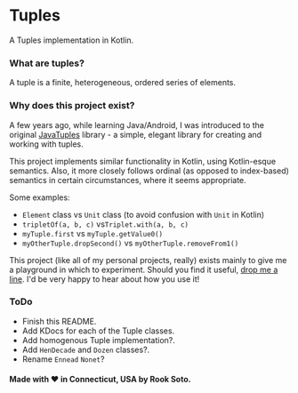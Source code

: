 # Tuples

A Tuples implementation in Kotlin.

### What are tuples?

A tuple is a finite, heterogeneous, ordered series of elements.

### Why does this project exist?

A few years ago, while learning Java/Android, I was introduced to the original [JavaTuples](https://www.javatuples.org)
library - a simple, elegant library for creating and working with tuples.

This project implements similar functionality in Kotlin, using Kotlin-esque semantics. Also, it more closely follows
ordinal (as opposed to index-based) semantics in certain circumstances, where it seems appropriate.

Some examples:

- `Element` class vs `Unit` class (to avoid confusion with `Unit` in Kotlin)
- `tripletOf(a, b, c)` vs`Triplet.with(a, b, c)`
- `myTuple.first` vs `myTuple.getValue0()`
- `myOtherTuple.dropSecond()` vs `myOtherTuple.removeFrom1()`

This project (like all of my personal projects, really) exists mainly to give me a playground in which to experiment.
Should you find it useful, [drop me a line](mailto:rooksoto@gmail.com). I'd be very happy to hear about how you use it!

### ToDo

- Finish this README.
- Add KDocs for each of the Tuple classes.
- Add homogenous Tuple implementation?.
- Add `HenDecade` and `Dozen` classes?.
- Rename `Ennead` `Nonet`?

#### Made with ❤️ in Connecticut, USA by Rook Soto.
